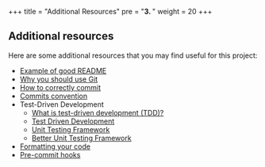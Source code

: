 +++
title = "Additional Resources"
pre = "<b>3. </b>"
weight = 20
+++

## Additional resources

Here are some additional resources that you may find useful for this project:
- [Example of good README](https://github.com/matiassingers/awesome-readme)
- [Why you should use Git](https://www.nobledesktop.com/blog/what-is-git-and-why-should-you-use-it)
- [How to correctly commit](https://dev.to/samuelfaure/how-atomic-git-commits-dramatically-increased-my-productivity-and-will-increase-yours-too-4a84)
- [Commits convention](https://www.conventionalcommits.org/en/v1.0.0/)
- Test-Driven Development
    - [What is test-driven development (TDD)?](https://www.youtube.com/watch?v=QCif_-r8eK4)
    - [Test Driven Development](https://martinfowler.com/bliki/TestDrivenDevelopment.html)
    - [Unit Testing Framework](https://github.com/Snaipe/Criterion)
    - [Better Unit Testing Framework](https://github.com/google/googletest)
- [Formatting your code](https://www.electronjs.org/docs/latest/development/clang-format)
- [Pre-commit hooks](https://pre-commit.com/)
